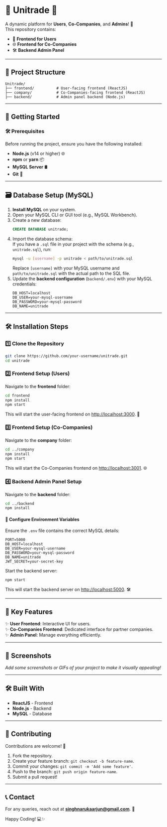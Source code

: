 # 🌟 **Unitrade** 🌟  
A dynamic platform for **Users**, **Co-Companies**, and **Admins**! 🚀  
This repository contains:  
- 🎨 **Frontend for Users**  
- 🌐 **Frontend for Co-Companies**  
- 🛠️ **Backend Admin Panel**

---

## 📁 **Project Structure**  
```plaintext
Unitrade/
├── frontend/          # User-facing frontend (ReactJS)
├── company/           # Co-Companies-facing frontend (ReactJS)
├── backend/           # Admin panel backend (Node.js)
```

---

## 🚀 **Getting Started**  

### 🛠️ Prerequisites  
Before running the project, ensure you have the following installed:  
- **Node.js** (v14 or higher) 🌐  
- **npm** or **yarn** 📦  
- **MySQL Server** 🛢️  
- **Git** 🐙  

---

## 🗃️ **Database Setup (MySQL)**  

1. **Install MySQL** on your system.  
2. Open your MySQL CLI or GUI tool (e.g., MySQL Workbench).  
3. Create a new database:  
   ```sql
   CREATE DATABASE unitrade;
   ```
4. Import the database schema:  
   If you have a `.sql` file in your project with the schema (e.g., `unitrade.sql`), run:  
   ```bash
   mysql -u [username] -p unitrade < path/to/unitrade.sql
   ```
   Replace `[username]` with your MySQL username and `path/to/unitrade.sql` with the actual path to the SQL file.  
5. Update the **backend configuration** (`backend/.env`) with your MySQL credentials:  
   ```env
   DB_HOST=localhost
   DB_USER=your-mysql-username
   DB_PASSWORD=your-mysql-password
   DB_NAME=unitrade
   ```

---

## 🛠️ **Installation Steps**  

### 1️⃣ **Clone the Repository**  
```bash
git clone https://github.com/your-username/unitrade.git
cd unitrade
```

### 2️⃣ **Frontend Setup (Users)**  
Navigate to the **frontend** folder:  
```bash
cd frontend
npm install
npm start
```
This will start the user-facing frontend on [http://localhost:3000](http://localhost:3000). 🌟  

### 3️⃣ **Frontend Setup (Co-Companies)**  
Navigate to the **company** folder:  
```bash
cd ../company
npm install
npm start
```
This will start the Co-Companies frontend on [http://localhost:3001](http://localhost:3001). 🌐  

### 4️⃣ **Backend Admin Panel Setup**  
Navigate to the **backend** folder:  
```bash
cd ../backend
npm install
```

#### 🔧 Configure Environment Variables  
Ensure the `.env` file contains the correct MySQL details:  
```env
PORT=5000
DB_HOST=localhost
DB_USER=your-mysql-username
DB_PASSWORD=your-mysql-password
DB_NAME=unitrade
JWT_SECRET=your-secret-key
```

Start the backend server:  
```bash
npm start
```
This will start the backend server on [http://localhost:5000](http://localhost:5000). 🛠️  

---

## 📌 **Key Features**  
✨ **User Frontend**: Interactive UI for users.  
✨ **Co-Companies Frontend**: Dedicated interface for partner companies.  
✨ **Admin Panel**: Manage everything efficiently.  

---

## 📸 **Screenshots**  
_Add some screenshots or GIFs of your project to make it visually appealing!_

---

## 🛠️ **Built With**  
- **ReactJS** - Frontend  
- **Node.js** - Backend  
- **MySQL** - Database  

---

## 🤝 **Contributing**  
Contributions are welcome! 🎉  
1. Fork the repository.  
2. Create your feature branch: `git checkout -b feature-name`.  
3. Commit your changes: `git commit -m 'Add some feature'`.  
4. Push to the branch: `git push origin feature-name`.  
5. Submit a pull request!  

---

## 📞 **Contact**  
For any queries, reach out at **singhnarukaarjun@gmail.com**. 📧  

Happy Coding! 💻✨  
